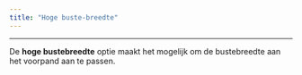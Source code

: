 ```yaml
---
title: "Hoge buste-breedte"
---
```


***

De **hoge bustebreedte** optie maakt het mogelijk om de bustebreedte aan het voorpand aan te passen.




